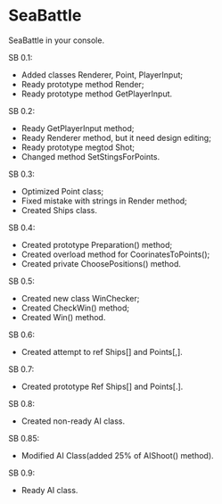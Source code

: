# SeaBattle
SeaBattle in your console.

SB 0.1:
* Added classes Renderer, Point, PlayerInput;
* Ready prototype method Render;
* Ready prototype method GetPlayerInput.

SB 0.2:
* Ready GetPlayerInput method;
* Ready Renderer method, but it need design editing;
* Ready prototype megtod Shot;
* Changed method SetStingsForPoints.

SB 0.3:
* Optimized Point class;
* Fixed mistake with strings in Render method;
* Created Ships class.

SB 0.4:
* Created prototype Preparation() method;
* Created overload method for CoorinatesToPoints();
* Created private ChoosePositions() method.

SB 0.5:
* Created new class WinChecker;
* Created CheckWin() method;
* Created Win() method.

SB 0.6:
* Created attempt to ref Ships[] and Points[,].

SB 0.7:
* Created prototype Ref Ships[] and Points[.].

SB 0.8:
* Created non-ready AI class.

SB 0.85:
* Modified AI Class(added 25% of AIShoot() method).

SB 0.9:
* Ready AI class.
